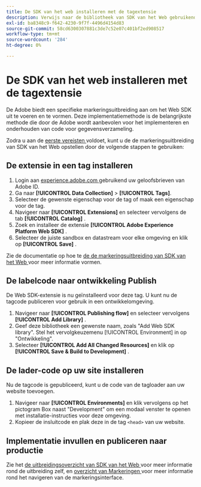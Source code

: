 ```yaml
---
title: De SDK van het web installeren met de tagextensie
description: Verwijs naar de bibliotheek van SDK van het Web gebruikend de Inzameling van Gegevens van Adobe Experience Cloud.
exl-id: ba8348c9-f642-4230-9f7f-4496d4154d83
source-git-commit: 58cd6300307881c3de7c52e07c401bf2ed908517
workflow-type: tm+mt
source-wordcount: '284'
ht-degree: 0%

---
```


# De SDK van het web installeren met de tagextensie

De Adobe biedt een specifieke markeringsuitbreiding aan om het Web SDK uit te voeren en te vormen. Deze implementatiemethode is de belangrijkste methode die door de Adobe wordt aanbevolen voor het implementeren en onderhouden van code voor gegevensverzameling.

Zodra u aan de [ eerste vereisten ](overview.md) voldoet, kunt u de de markeringsuitbreiding van SDK van het Web opstellen door de volgende stappen te gebruiken:

## De extensie in een tag installeren

1. Login aan [ experience.adobe.com ](https://experience.adobe.com) gebruikend uw geloofsbrieven van Adobe ID.
1. Ga naar **[!UICONTROL Data Collection]** > **[!UICONTROL Tags]**.
1. Selecteer de gewenste eigenschap voor de tag of maak een eigenschap voor de tag.
1. Navigeer naar **[!UICONTROL Extensions]** en selecteer vervolgens de tab **[!UICONTROL Catalog]** .
1. Zoek en installeer de extensie **[!UICONTROL Adobe Experience Platform Web SDK]** .
1. Selecteer de juiste sandbox en datastream voor elke omgeving en klik op **[!UICONTROL Save]** .

Zie de documentatie op hoe te [ de de markeringsuitbreiding van SDK van het Web ](../../tags/extensions/client/web-sdk/web-sdk-extension-configuration.md) voor meer informatie vormen.

## De labelcode naar ontwikkeling Publish

De Web SDK-extensie is nu geïnstalleerd voor deze tag. U kunt nu de tagcode publiceren voor gebruik in een ontwikkelomgeving.

1. Navigeer naar **[!UICONTROL Publishing flow]** en selecteer vervolgens **[!UICONTROL Add Library]** .
1. Geef deze bibliotheek een gewenste naam, zoals &quot;Add Web SDK library&quot;. Stel het vervolgkeuzemenu [!UICONTROL Environment] in op &quot;Ontwikkeling&quot;.
1. Selecteer **[!UICONTROL Add All Changed Resources]** en klik op **[!UICONTROL Save & Build to Development]** .

## De lader-code op uw site installeren

Nu de tagcode is gepubliceerd, kunt u de code van de tagloader aan uw website toevoegen.

1. Navigeer naar **[!UICONTROL Environments]** en klik vervolgens op het pictogram Box naast &quot;Development&quot; om een modaal venster te openen met installatie-instructies voor deze omgeving.
1. Kopieer de insluitcode en plak deze in de tag `<head>` van uw website.

## Implementatie invullen en publiceren naar productie

Zie het [ de uitbreidingsoverzicht van SDK van het Web ](../../tags/extensions/client/web-sdk/overview.md) voor meer informatie rond de uitbreiding zelf, en [ overzicht van Markeringen ](../../tags/home.md) voor meer informatie rond het navigeren van de markeringsinterface.
